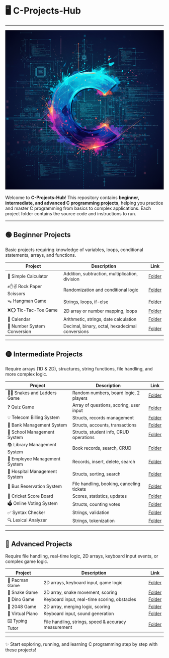 # 🖥️ C-Projects-Hub
---

![C Project Demo](wmremove-transformed.png)

Welcome to **C-Projects-Hub**! This repository contains **beginner, intermediate, and advanced C programming projects**, helping you practice and master C programming from basics to complex applications. Each project folder contains the source code and instructions to run.

---

## 🟢 Beginner Projects

Basic projects requiring knowledge of variables, loops, conditional statements, arrays, and functions.

| Project | Description | Link |
|---------|-------------|------|
| 🧮 Simple Calculator | Addition, subtraction, multiplication, division | [Folder](https://github.com/your-username/C-Projects-Hub/tree/main/Beginner/Simple-Calculator) |
| ✊✋✌️ Rock Paper Scissors | Randomization and conditional logic | [Folder](https://github.com/your-username/C-Projects-Hub/tree/main/Beginner/Rock-Paper-Scissors) |
| 🪤 Hangman Game | Strings, loops, if-else | [Folder](https://github.com/your-username/C-Projects-Hub/tree/main/Beginner/Hangman-Game) |
| ❌⭕ Tic-Tac-Toe Game | 2D array or number mapping, loops | [Folder](https://github.com/your-username/C-Projects-Hub/tree/main/Beginner/Tic-Tac-Toe) |
| 📅 Calendar | Arithmetic, strings, date calculation | [Folder](https://github.com/your-username/C-Projects-Hub/tree/main/Beginner/Calendar) |
| 🔢 Number System Conversion | Decimal, binary, octal, hexadecimal conversions | [Folder](https://github.com/your-username/C-Projects-Hub/tree/main/Beginner/Number-System-Conversion) |

---

## 🟡 Intermediate Projects

Require arrays (1D & 2D), structures, string functions, file handling, and more complex logic.

| Project | Description | Link |
|---------|-------------|------|
| 🐍🎲 Snakes and Ladders Game | Random numbers, board logic, 2 players | [Folder](https://github.com/your-username/C-Projects-Hub/tree/main/Intermediate/Snakes-and-Ladders) |
| ❓ Quiz Game | Array of questions, scoring, user input | [Folder](https://github.com/your-username/C-Projects-Hub/tree/main/Intermediate/Quiz-Game) |
| 💡 Telecom Billing System | Structs, records management | [Folder](https://github.com/your-username/C-Projects-Hub/tree/main/Intermediate/Telecom-Billing-System) |
| 🏦 Bank Management System | Structs, accounts, transactions | [Folder](https://github.com/your-username/C-Projects-Hub/tree/main/Intermediate/Bank-Management-System) |
| 🏫 School Management System | Structs, student info, CRUD operations | [Folder](https://github.com/your-username/C-Projects-Hub/tree/main/Intermediate/School-Management-System) |
| 📚 Library Management System | Book records, search, CRUD | [Folder](https://github.com/your-username/C-Projects-Hub/tree/main/Intermediate/Library-Management-System) |
| 👔 Employee Management System | Records, insert, delete, search | [Folder](https://github.com/your-username/C-Projects-Hub/tree/main/Intermediate/Employee-Management-System) |
| 🏥 Hospital Management System | Structs, sorting, search | [Folder](https://github.com/your-username/C-Projects-Hub/tree/main/Intermediate/Hospital-Management-System) |
| 🚌 Bus Reservation System | File handling, booking, canceling tickets | [Folder](https://github.com/your-username/C-Projects-Hub/tree/main/Intermediate/Bus-Reservation-System) |
| 🏏 Cricket Score Board | Scores, statistics, updates | [Folder](https://github.com/your-username/C-Projects-Hub/tree/main/Intermediate/Cricket-Score-Board) |
| 🗳️ Online Voting System | Structs, counting votes | [Folder](https://github.com/your-username/C-Projects-Hub/tree/main/Intermediate/Online-Voting-System) |
| ✅ Syntax Checker | Strings, validation | [Folder](https://github.com/your-username/C-Projects-Hub/tree/main/Intermediate/Syntax-Checker) |
| 🔍 Lexical Analyzer | Strings, tokenization | [Folder](https://github.com/your-username/C-Projects-Hub/tree/main/Intermediate/Lexical-Analyzer) |

---

## 🔴 Advanced Projects

Require file handling, real-time logic, 2D arrays, keyboard input events, or complex game logic.

| Project | Description | Link |
|---------|-------------|------|
| 👻 Pacman Game | 2D arrays, keyboard input, game logic | [Folder](https://github.com/your-username/C-Projects-Hub/tree/main/Advanced/Pacman-Game) |
| 🐍 Snake Game | 2D array, snake movement, scoring | [Folder](https://github.com/your-username/C-Projects-Hub/tree/main/Advanced/Snake-Game) |
| 🦖 Dino Game | Keyboard input, real-time scoring, obstacles | [Folder](https://github.com/your-username/C-Projects-Hub/tree/main/Advanced/Dino-Game) |
| 🔢 2048 Game | 2D array, merging logic, scoring | [Folder](https://github.com/your-username/C-Projects-Hub/tree/main/Advanced/2048-Game) |
| 🎹 Virtual Piano | Keyboard input, sound generation | [Folder](https://github.com/your-username/C-Projects-Hub/tree/main/Advanced/Virtual-Piano) |
| ⌨️ Typing Tutor | File handling, strings, speed & accuracy measurement | [Folder](https://github.com/your-username/C-Projects-Hub/tree/main/Advanced/Typing-Tutor) |

---

✨ Start exploring, running, and learning C programming step by step with these projects!
